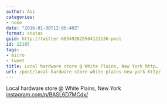 ```yaml
---
author: Avi
categories:
- none
date: "2016-01-08T12:06:40Z"
format: status
guid: http://twitter-685492825564123136-post
id: 12105
tags:
- micro
- tweet
title: Local hardware store @ White Plains, New York http…
url: /post/local-hardware-store-white-plains-new-york-http/
---
```

Local hardware store @ White Plains, New York [instagram.com/p/BASL6D7MCdx/](https://www.instagram.com/p/BASL6D7MCdx/)